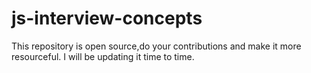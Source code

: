 # js-interview-concepts
This repository is open source,do your contributions and make it more resourceful.
I will be updating it time to time.
